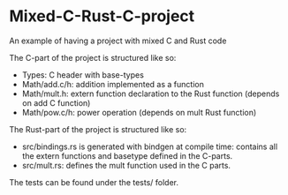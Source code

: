 # Mixed-C-Rust-C-project
An example of having a project with mixed C and Rust code

The C-part of the project is structured like so:
- Types: C header with base-types
- Math/add.c/h: addition implemented as a function
- Math/mult.h: extern function declaration to the Rust function (depends on add C function)
- Math/pow.c/h: power operation (depends on mult Rust function)

The Rust-part of the project is structured like so:
-  src/bindings.rs is generated with bindgen at compile time: contains all the extern functions and basetype defined in the C-parts.
- src/mult.rs: defines the mult function used in the C parts.

The tests can be found under the tests/ folder.